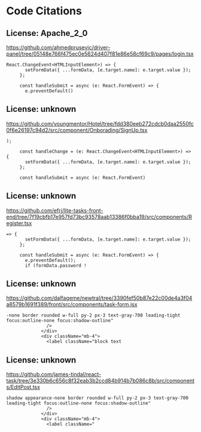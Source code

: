 # Code Citations

## License: Apache_2_0
https://github.com/ahmedprusevic/driver-panel/tree/05148e766f475ec0e5624d407f81e86e58cf69c9/pages/login.tsx

```
React.ChangeEvent<HTMLInputElement>) => {
       setFormData({ ...formData, [e.target.name]: e.target.value });
     };

     const handleSubmit = async (e: React.FormEvent) => {
       e.preventDefault()
```


## License: unknown
https://github.com/youngmentor/Hotel/tree/fdd380eeb272cdcb0daa2550fc0f6e26197c94d2/src/component/Onborading/SignUp.tsx

```
);

     const handleChange = (e: React.ChangeEvent<HTMLInputElement>) => {
       setFormData({ ...formData, [e.target.name]: e.target.value });
     };

     const handleSubmit = async (e: React.FormEvent)
```


## License: unknown
https://github.com/efrj/lite-tasks-front-end/tree/7f19cbfb17e957fd73bc93578aab13386f0bba19/src/components/Register.tsx

```
=> {
       setFormData({ ...formData, [e.target.name]: e.target.value });
     };

     const handleSubmit = async (e: React.FormEvent) => {
       e.preventDefault();
       if (formData.password !
```


## License: unknown
https://github.com/dalfageme/newtral/tree/3390fef50b87e22c00de4a3f04a8579b1691f389/front/src/components/task-form.jsx

```
-none border rounded w-full py-2 px-3 text-gray-700 leading-tight focus:outline-none focus:shadow-outline"
               />
             </div>
             <div className="mb-4">
               <label className="block text
```


## License: unknown
https://github.com/james-tindal/react-task/tree/3e330b6c656c8f32eab3b2ccd84b914b7b086c8b/src/components/EditPost.tsx

```
shadow appearance-none border rounded w-full py-2 px-3 text-gray-700 leading-tight focus:outline-none focus:shadow-outline"
               />
             </div>
             <div className="mb-4">
               <label className="
```


